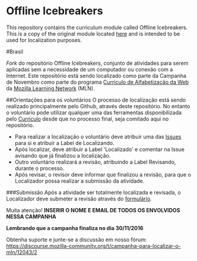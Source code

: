 # Offline Icebreakers

This repository contains the curriculum module called Offline Icebreakers. This is a copy of the original module located [here](https://github.com/chadsansing/curriculum-testing/tree/master/offline-icebreakers) and is intended to be used for localization purposes.

#Brasil

_Fork_ do repositório Offline Icebreakers, conjunto de atividades para serem aplicadas sem a necessidade de um computador ou conexão com a Internet. Este repositório está sendo localizado como parte da Campanha de Novembro como parte do programa [Curriculo de Alfabetização da Web](https://mozilla.github.io/curriculum-localization/about/) da [Mozilla Learning Network](https://learning.mozilla.org) (MLN).

##Orientações para os voluntários
O processo de localização está sendo realizado principalmente pelo Github, através deste repositório. No entanto o voluntário pode utilizar qualquer uma das ferramentas disponibilizada pelo [Curriculo](https://mozilla.github.io/curriculum-localization/tools/) desde que no processo final, seja comitado aqui no repositório.

* Para realizar a localização o voluntário deve atribuir uma das [Issues](https://github.com/mozillabrasil/offline-icebreakers/issues) para si e atribuir a Label de Localizando.
* Após localizar, deve atribuir a Label 'Localizado' e comentar na Issue avisando que já finalizou a localização.
* Outro voluntário realizará a revisão, atribuindo a Label Revisando, durante o processo.
* Após revisar, o revisor deve informar que finalizou a revisão, para que o Localizador possa realizar a submissão da atividade.

###Submissão
Após a atividade ser totalmente localizada e revisada, o Localizador deve submeter a revisão através do [formulário](https://goo.gl/forms/FU7BMpK7yXLANayF3). 

Muita atenção! **INSERIR O NOME E EMAIL DE TODOS OS ENVOLVIDOS NESSA CAMPANHA**

**Lembrando que a campanha finaliza no dia 30/11/2016**

Obtenha suporte e junte-se a discussão em nosso fórum: https://discourse.mozilla-community.org/t/campanha-para-localizar-o-mln/12043/2
